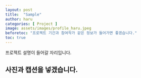 ```yaml
---
layout: post
title:  "Sample"
author: haru
categories: [ Project ]
image: assets/images/profile_haru.jpeg
beforetoc: "프로젝트 기간과 참여작가 같은 정보가 들어가면 좋겠습니다."
toc: true
---
```

프로젝트 설명이 들어갈 자리입니다.

## 사진과 캡션을 넣겠습니다.